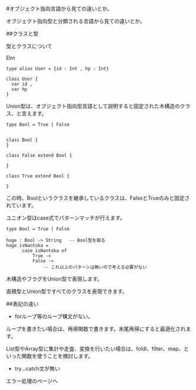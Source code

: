
#オブジェクト指向言語から見ての違いとか。

オブジェクト指向型と分類される言語から見ての違いとか。

##クラスと型

型とクラスについて

Elm

```
type alias User = {id : Int , hp : Int}
```

```
class User {
  var id ,
  var hp
}
```

Union型は、オブジェクト指向型言語として説明すると固定された木構造のクラス、と言えます。

```
type Bool = True | False

```


```

class Bool {
}

class False extend Bool {

}

class True extend Bool {

}

```

この時、Boolというクラスを継承しているクラスは、FalseとTrueのみと固定されています。

ユニオン型はcase式でパターンマッチが行えます。

```
type Bool = True | False

hoge : Bool -> String   -- Bool型を取る
hoge isNantoka =
      case isNantoka of
          True ->
          False ->
              -- これ以上のパターンは無いので考える必要がない

```

木構造やフラグをUnion型で表現します。

直積型とUnion型ですべてのクラスを表現できます。


##表記の違い

* forループ等のループ構文がない。

ループを書きたい場合は、再帰関数で書きます。末尾再帰にすると最適化されます。

List型やArray型に集計や走査、変換を行いたい場合は、foldl、filter、map、といった関数を使うことを検討します。


* try...catch文が無い

エラー処理のページヘ
